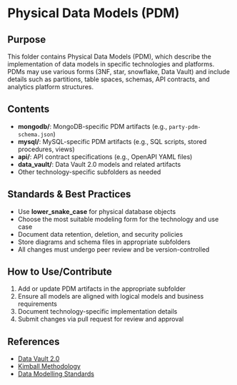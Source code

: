 # Physical Data Models (PDM)

## Purpose
This folder contains Physical Data Models (PDM), which describe the implementation of data models in specific technologies and platforms. PDMs may use various forms (3NF, star, snowflake, Data Vault) and include details such as partitions, table spaces, schemas, API contracts, and analytics platform structures.

## Contents
- **mongodb/**: MongoDB-specific PDM artifacts (e.g., `party-pdm-schema.json`)
- **mysql/**: MySQL-specific PDM artifacts (e.g., SQL scripts, stored procedures, views)
- **api/**: API contract specifications (e.g., OpenAPI YAML files)
- **data_vault/**: Data Vault 2.0 models and related artifacts
- Other technology-specific subfolders as needed

## Standards & Best Practices
- Use **lower_snake_case** for physical database objects
- Choose the most suitable modeling form for the technology and use case
- Document data retention, deletion, and security policies
- Store diagrams and schema files in appropriate subfolders
- All changes must undergo peer review and be version-controlled

## How to Use/Contribute
1. Add or update PDM artifacts in the appropriate subfolder
2. Ensure all models are aligned with logical models and business requirements
3. Document technology-specific implementation details
4. Submit changes via pull request for review and approval

## References
- [Data Vault 2.0](https://danlinstedt.com/all-about-data-vault)
- [Kimball Methodology](https://www.kimballgroup.com)
- [Data Modelling Standards](../README.md) 
